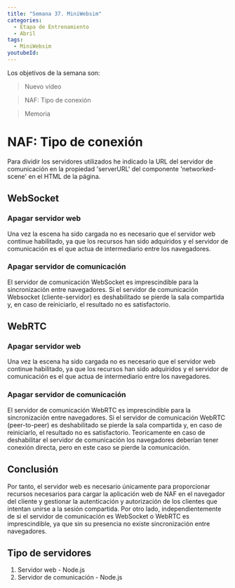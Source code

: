 ```yaml
---
title: "Semana 37. MiniWebsim"
categories:
  - Etapa de Entrenamiento
  - Abril
tags:
  - MiniWebsim
youtubeId: 
---
```


Los objetivos de la semana son:

> Nuevo vídeo 

> NAF: Tipo de conexión 

> Memoria 

# NAF: Tipo de conexión

Para dividir los servidores utilizados he indicado la URL del servidor de comunicación en la propiedad 'serverURL' del componente 'networked-scene' en el HTML de la página.

## WebSocket 

### Apagar servidor web 

Una vez la escena ha sido cargada no es necesario que el servidor web continue habilitado, ya que los recursos han sido adquiridos y el servidor de comunicación es el que actua de intermediario entre los navegadores. 

### Apagar servidor de comunicación

El servidor de comunicación WebSocket es imprescindible para la sincronización entre navegadores. Si el servidor de comunicación Websocket (cliente-servidor) es deshabilitado se pierde la sala compartida y, en caso de reiniciarlo, el resultado no es satisfactorio. 

## WebRTC 

### Apagar servidor web 

Una vez la escena ha sido cargada no es necesario que el servidor web continue habilitado, ya que los recursos han sido adquiridos y el servidor de comunicación es el que actua de intermediario entre los navegadores. 

### Apagar servidor de comunicación

El servidor de comunicación WebRTC es imprescindible para la sincronización entre navegadores. Si el servidor de comunicación WebRTC (peer-to-peer) es deshabilitado se pierde la sala compartida y, en caso de reiniciarlo, el resultado no es satisfactorio. Teoricamente en caso de deshabilitar el servidor de comunicación los navegadores deberían tener conexión directa, pero en este caso se pierde la comunicación.

## Conclusión 

Por tanto, el servidor web es necesario únicamente para proporcionar recursos necesarios para cargar la aplicación web de NAF en el navegador del cliente y gestionar la autenticación y autorización de los clientes que intentan unirse a la sesión compartida. Por otro lado, independientemente de si el servidor de comunicación es WebSocket o WebRTC es imprescindible, ya que sin su presencia no existe sincronización entre navegadores. 

## Tipo de servidores 

1. Servidor web - Node.js 
2. Servidor de comunicación - Node.js
